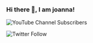 ### Hi there 👋, I am joanna!
![YouTube Channel Subscribers](https://img.shields.io/youtube/channel/subscribers/UCzwlmiJdSv_q-QqPvsSbugg?label=people%20subscribe%20my%20channel&style=social)

![Twitter Follow](https://img.shields.io/twitter/follow/JOAN55655341?label=people%20following%20me%20on%20twitter&style=social)

<!--
**Joanna123456789/Joanna123456789** is a ✨ _special_ ✨ repository because its `README.md` (this file) appears on your GitHub profile.

Here are some ideas to get you started:

- 🔭 I’m currently working on ...
- 🌱 I’m currently learning ...
- 👯 I’m looking to collaborate on ...
- 🤔 I’m looking for help with ...
- 💬 Ask me about ...
- 📫 How to reach me: ...
- 😄 Pronouns: ...
- ⚡ Fun fact: ...
-->
